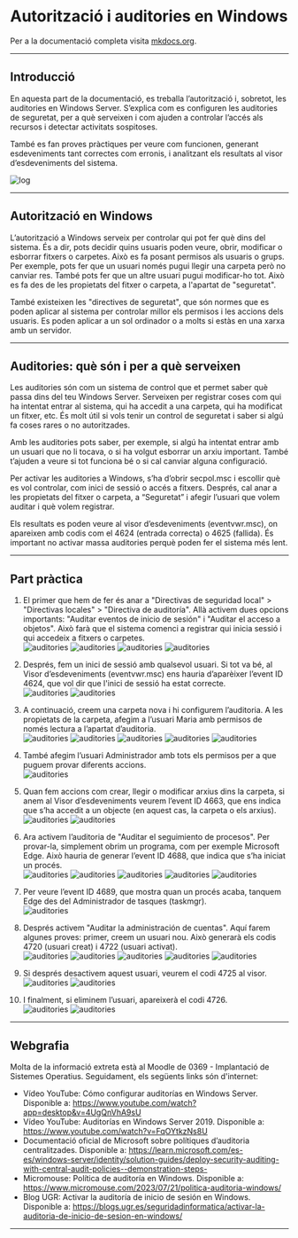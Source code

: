 # Autorització i auditories en Windows

Per a la documentació completa visita [mkdocs.org](https://www.mkdocs.org).

---

## Introducció

En aquesta part de la documentació, es treballa l’autorització i, sobretot, les auditories en Windows Server. S’explica com es configuren les auditories de seguretat, per a què serveixen i com ajuden a controlar l’accés als recursos i detectar activitats sospitoses.

També es fan proves pràctiques per veure com funcionen, generant esdeveniments tant correctes com erronis, i analitzant els resultats al visor d’esdeveniments del sistema.
    

![log](./fotos/fotointros1.jpg)

---

## Autorització en Windows
L’autorització a Windows serveix per controlar qui pot fer què dins del sistema. És a dir, pots decidir quins usuaris poden veure, obrir, modificar o esborrar fitxers o carpetes. Això es fa posant permisos als usuaris o grups. Per exemple, pots fer que un usuari només pugui llegir una carpeta però no canviar res. També pots fer que un altre usuari pugui modificar-ho tot. Això es fa des de les propietats del fitxer o carpeta, a l'apartat de "seguretat".

També existeixen les "directives de seguretat", que són normes que es poden aplicar al sistema per controlar millor els permisos i les accions dels usuaris. Es poden aplicar a un sol ordinador o a molts si estàs en una xarxa amb un servidor.

---

## Auditories: què són i per a què serveixen
Les auditories són com un sistema de control que et permet saber què passa dins del teu Windows Server. Serveixen per registrar coses com qui ha intentat entrar al sistema, qui ha accedit a una carpeta, qui ha modificat un fitxer, etc. És molt útil si vols tenir un control de seguretat i saber si algú fa coses rares o no autoritzades.

Amb les auditories pots saber, per exemple, si algú ha intentat entrar amb un usuari que no li tocava, o si ha volgut esborrar un arxiu important. També t’ajuden a veure si tot funciona bé o si cal canviar alguna configuració.

Per activar les auditories a Windows, s’ha d’obrir secpol.msc i escollir què es vol controlar, com inici de sessió o accés a fitxers. Després, cal anar a les propietats del fitxer o carpeta, a “Seguretat” i afegir l’usuari que volem auditar i què volem registrar.

Els resultats es poden veure al visor d’esdeveniments (eventvwr.msc), on apareixen amb codis com el 4624 (entrada correcta) o 4625 (fallida). És important no activar massa auditories perquè poden fer el sistema més lent.

---

## Part pràctica

1. El primer que hem de fer és anar a "Directivas de seguridad local" > "Directivas locales" > "Directiva de auditoría". Allà activem dues opcions importants: "Auditar eventos de inicio de sesión" i "Auditar el acceso a objetos". Això farà que el sistema comenci a registrar qui inicia sessió i qui accedeix a fitxers o carpetes.       
![auditories](./fotos/aud1.png) 
![auditories](./fotos/aud2.png) 
![auditories](./fotos/aud3.png) 
![auditories](./fotos/aud6.png) 

2. Després, fem un inici de sessió amb qualsevol usuari. Si tot va bé, al Visor d’esdeveniments (eventvwr.msc) ens hauria d’aparèixer l’event ID 4624, que vol dir que l'inici de sessió ha estat correcte.     
![auditories](./fotos/aud4.png) 
![auditories](./fotos/aud5.png) 

3. A continuació, creem una carpeta nova i hi configurem l’auditoria. A les propietats de la carpeta, afegim a l’usuari Maria amb permisos de només lectura a l’apartat d’auditoria.        
![auditories](./fotos/aud7.png) 
![auditories](./fotos/aud8.png) 
![auditories](./fotos/aud9.png) 
![auditories](./fotos/aud10.png) 
![auditories](./fotos/aud11.png) 

4. També afegim l’usuari Administrador amb tots els permisos per a que puguem provar diferents accions.     
![auditories](./fotos/aud14.png) 


5. Quan fem accions com crear, llegir o modificar arxius dins la carpeta, si anem al Visor d’esdeveniments veurem l’event ID 4663, que ens indica que s’ha accedit a un objecte (en aquest cas, la carpeta o els arxius).       
![auditories](./fotos/aud15.png) 
![auditories](./fotos/aud16.png) 

6. Ara activem l’auditoria de "Auditar el seguimiento de procesos". Per provar-la, simplement obrim un programa, com per exemple Microsoft Edge. Això hauria de generar l’event ID 4688, que indica que s’ha iniciat un procés.     
![auditories](./fotos/aud17.png) 
![auditories](./fotos/aud18.png) 
![auditories](./fotos/aud19.png) 
![auditories](./fotos/aud20.png) 
![auditories](./fotos/aud21.png) 

7. Per veure l’event ID 4689, que mostra quan un procés acaba, tanquem Edge des del Administrador de tasques (taskmgr).     
![auditories](./fotos/aud22.png) 

8. Després activem "Auditar la administración de cuentas". Aquí farem algunes proves: primer, creem un usuari nou. Això generarà els codis 4720 (usuari creat) i 4722 (usuari activat).     
![auditories](./fotos/aud23.png) 
![auditories](./fotos/aud24.png) 
![auditories](./fotos/aud25.png) 
![auditories](./fotos/aud26.png) 
![auditories](./fotos/aud27.png) 

9. Si després desactivem aquest usuari, veurem el codi 4725 al visor.       
![auditories](./fotos/aud28.png) 
![auditories](./fotos/aud29.png) 

10. I finalment, si eliminem l’usuari, apareixerà el codi 4726.     
![auditories](./fotos/aud30.png) 
![auditories](./fotos/aud31.png)

---

## Webgrafia

Molta de la informació extreta està al Moodle de 0369 - Implantació de Sistemes Operatius. Seguidament, els següents links són d'internet:

* Vídeo YouTube: Cómo configurar auditorías en Windows Server. Disponible a: <https://www.youtube.com/watch?app=desktop&v=4UgQnVhA9sU>
* Vídeo YouTube: Auditorías en Windows Server 2019. Disponible a: <https://www.youtube.com/watch?v=FqOYtkzNs8U>
* Documentació oficial de Microsoft sobre polítiques d’auditoria centralitzades. Disponible a: <https://learn.microsoft.com/es-es/windows-server/identity/solution-guides/deploy-security-auditing-with-central-audit-policies--demonstration-steps->
* Micromouse: Política de auditoría en Windows. Disponible a: <https://www.micromouse.com/2023/07/21/politica-auditoria-windows/>
* Blog UGR: Activar la auditoría de inicio de sesión en Windows. Disponible a: <https://blogs.ugr.es/seguridadinformatica/activar-la-auditoria-de-inicio-de-sesion-en-windows/>

---
